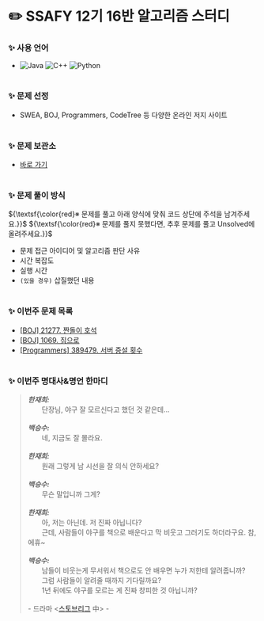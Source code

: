 # :pencil2: SSAFY 12기 16반 알고리즘 스터디
### ✨ 사용 언어
- ![Java](https://img.shields.io/badge/Java-007396.svg?&style=for-the-badge&logo=Java&logoColor=white)
  ![C++](https://img.shields.io/badge/C++-00599C.svg?&style=for-the-badge&logo=cplusplus&logoColor=white)
  ![Python](https://img.shields.io/badge/Python-3776AB.svg?&style=for-the-badge&logo=Python&logoColor=white)
<br><br>

### ✨ 문제 선정
- SWEA, BOJ, Programmers, CodeTree 등 다양한 온라인 저지 사이트
<br><br>

### ✨ 문제 보관소
- [바로 가기](https://github.com/jinlaove17/2024_SSAFY_AlgorithmStudy/tree/main/Problem_Archive)
<br><br>

### ✨ 문제 풀이 방식
${\textsf{\color{red}※ 문제를 풀고 아래 양식에 맞춰 코드 상단에 주석을 남겨주세요.}}$
${\textsf{\color{red}※ 문제를 풀지 못했다면, 추후 문제를 풀고 Unsolved에 올려주세요.}}$
- 문제 접근 아이디어 및 알고리즘 판단 사유
- 시간 복잡도
- 실행 시간
- `(있을 경우)` 삽질했던 내용
<br><br>

### ✨ 이번주 문제 목록
- [[BOJ] 21277. 짠돌이 호석](https://www.acmicpc.net/problem/21277)
- [[BOJ] 1069. 집으로](https://www.acmicpc.net/problem/1069)
- [[Programmers] 389479. 서버 증설 횟수](https://school.programmers.co.kr/learn/courses/30/lessons/389479)
<br><br>

### ✨ 이번주 명대사&명언 한마디
> ***한재희:***<br>
&emsp;&emsp;​단장님, 야구 잘 모르신다고 했던 것 같은데...<br><br>
> ***백승수:***<br>
&emsp;&emsp;네, 지금도 잘 몰라요.​<br><br>
> ***한재희:***<br>
&emsp;&emsp;​원래 그렇게 남 시선을 잘 의식 안하세요?<br><br>
> ***백승수:***<br>
&emsp;&emsp;무슨 말입니까 그게?​<br><br>
> ***한재희:***<br>
&emsp;&emsp;​아, 저는 아닌데. 저 진짜 아닙니다?<br>
&emsp;&emsp;근데, 사람들이 야구를 책으로 배운다고 막 비웃고 그러기도 하더라구요. 참, 에휴~<br><br>
> ***백승수:***<br>
&emsp;&emsp;남들이 비웃는게 무서워서 책으로도 안 배우면 누가 저한테 알려줍니까?<br>
&emsp;&emsp;그럼 사람들이 알려줄 때까지 기다릴까요?<br>
&emsp;&emsp;1년 뒤에도 야구를 모르는 게 진짜 창피한 것 아닙니까?<br><br>
\- 드라마 <[스토브리그](https://youtu.be/V8963uVBrE8?si=OhZ4QbZs4RlrtmXf&t=350) 中> -
